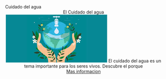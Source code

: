 
<html>
<head>
  <meta http-equiv="CONTENT-TYPE" content="text/html; charset=UTF-8">
  Cuidado del agua
  <link rel="stylesheet" href="cuidadoA.css">
</head>
<body>
  <div>
  <center>
   El Cuidado del agua
  </center>
  </div>
  <center><div class="dos">
      <img src="cuidadoA.jpeg" class="tres">
    El cuidado del agua es un tema importante para los seres vivos. Descubre el porque</div>
    <a href="cuidadoA1.html">Mas informacion</a>
  </div>
